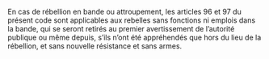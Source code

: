 En cas de rébellion en bande ou attroupement, les articles 96 et 97 du présent code sont applicables aux rebelles sans fonctions ni emplois dans la bande, qui se seront retirés au premier avertissement de l’autorité publique ou même depuis, s’ils n’ont été appréhendés que hors du lieu de la rébellion, et sans nouvelle résistance et sans armes.